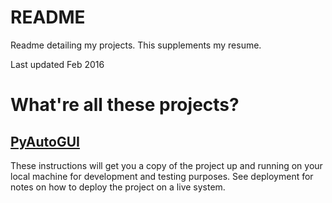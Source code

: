 # README
Readme detailing my projects. This supplements my resume.

Last updated Feb 2016

# What're all these projects?

## [PyAutoGUI]( https://github.com/asweigart/pyautogui)

These instructions will get you a copy of the project up and running on your local machine for development and testing purposes. See deployment for notes on how to deploy the project on a live system.


